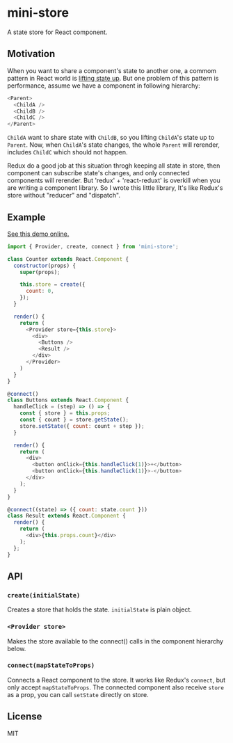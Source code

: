 # mini-store

A state store for React component.

## Motivation

When you want to share a component's state to another one, a commom pattern in React world is [lifting state up](https://reactjs.org/docs/lifting-state-up.html#lifting-state-up). But one problem of this pattern is performance, assume we have a component in following hierarchy:

```javascript
<Parent>
  <ChildA />
  <ChildB />
  <ChildC />
</Parent>
```

`ChildA` want to share state with `ChildB`, so you lifting `ChildA`'s state up to `Parent`. Now, when `ChildA`'s state changes, the whole `Parent` will rerender, includes `ChildC` which should not happen.

Redux do a good job at this situation throgh keeping all state in store, then component can subscribe state's changes, and only connected components will rerender. But 'redux' + 'react-reduxt' is overkill when you are writing a component library. So I wrote this little library, It's like Redux's store without "reducer" and "dispatch".

## Example

[See this demo online.](https://codesandbox.io/s/mq6223x08p)

```javascript
import { Provider, create, connect } from 'mini-store';

class Counter extends React.Component {
  constructor(props) {
    super(props);

    this.store = create({
      count: 0,
    });
  }

  render() {
    return (
      <Provider store={this.store}>
        <div>
          <Buttons />
          <Result />
        </div>
      </Provider>
    )
  }
}

@connect()
class Buttons extends React.Component {
  handleClick = (step) => () => {
    const { store } = this.props;
    const { count } = store.getState();
    store.setState({ count: count + step });
  }

  render() {
    return (
      <div>
        <button onClick={this.handleClick(1)}>+</button>
        <button onClick={this.handleClick(1)}>-</button>
      </div>
    );
  }
}

@connect((state) => ({ count: state.count }))
class Result extends React.Component {
  render() {
    return (
      <div>{this.props.count}</div>
    );
  };
}
```

## API

### `create(initialState)`

Creates a store that holds the state. `initialState` is plain object.

### `<Provider store>`

Makes the store available to the connect() calls in the component hierarchy below.

### `connect(mapStateToProps)`

Connects a React component to the store. It works like Redux's `connect`, but only accept `mapStateToProps`. The connected component also receive `store` as a prop, you can call `setState` directly on store.

## License

MIT
